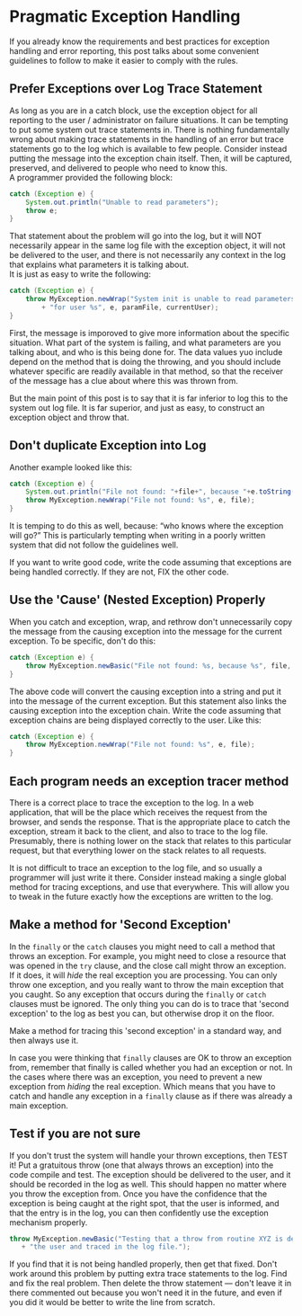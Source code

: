 #  Pragmatic Exception Handling

If you already know the requirements and best practices for exception handling and error reporting, this post talks about some convenient guidelines to follow to make it easier to comply with the rules.  

## Prefer Exceptions over Log Trace Statement

As long as you are in a catch block, use the exception object for all reporting to the user / administrator on failure situations. It can be tempting to put some system out trace statements in. There is nothing fundamentally wrong about making trace statements in the handling of an error but trace statements go to the log which is available to few people. Consider instead putting the message into the exception chain itself. Then, it will be captured, preserved, and delivered to people who need to know this.  
A programmer provided the following block:

```java
catch (Exception e) {
    System.out.println("Unable to read parameters");
    throw e;
}

```


That statement about the problem will go into the log, but it will NOT necessarily appear in the same log file with the exception object, it will not be delivered to the user, and there is not necessarily any context in the log that explains what parameters it is talking about.  
It is just as easy to write the following:

```java
catch (Exception e) {
    throw MyException.newWrap("System init is unable to read parameters from %s "
        + "for user %s", e, paramFile, currentUser);
}
```

First, the message is imporoved to give more information about the specific situation. What part of the system is failing, and what parameters are you talking about, and who is this being done for. The data values yuo include depend on the method that is doing the throwing, and you should include whatever specific are readily available in that method, so that the receiver of the message has a clue about where this was thrown from.

But the main point of this post is to say that it is far inferior to log this to the system out log file. It is far superior, and just as easy, to construct an exception object and throw that.

## Don't duplicate Exception into Log

Another example looked like this:

```java
catch (Exception e) {
    System.out.println("File not found: "+file+", because "+e.toString());
    throw MyException.newWrap("File not found: %s", e, file);
}

```


It is temping to do this as well, because: “who knows where the exception will go?” This is particularly tempting when writing in a poorly written system that did not follow the guidelines well. 

If you want to write good code, write the code assuming that exceptions are being handled correctly. If they are not, FIX the other code.

## Use the 'Cause' (Nested Exception) Properly

When you catch and exception, wrap, and rethrow don't unnecessarily copy the message from the causing exception into the message for the current exception. To be specific, don't do this:

```java
catch (Exception e) {
    throw MyException.newBasic("File not found: %s, because %s", file, e.getMessage());
}
```


The above code will convert the causing exception into a string and put it into the message of the current exception. But this statement also links the causing exception into the exception chain. Write the code assuming that exception chains are being displayed correctly to the user. Like this:

```java
catch (Exception e) {
    throw MyException.newWrap("File not found: %s", e, file);
}

```


## Each program needs an exception tracer method

There is a correct place to trace the exception to the log. In a web application, that will be the place which receives the request from the browser, and sends the response. That is the appropriate place to catch the exception, stream it back to the client, and also to trace to the log file. Presumably, there is nothing lower on the stack that relates to this particular request, but that everything lower on the stack relates to all requests. 

It is not difficult to trace an exception to the log file, and so usually a programmer will just write it there. Consider instead making a single global method for tracing exceptions, and use that everywhere. This will allow you to tweak in the future exactly how the exceptions are written to the log.

## Make a method for 'Second Exception'

In the `finally` or the `catch` clauses you might need to call a method that throws an exception. For example, you might need to close a resource that was opened in the `try` clause, and the close call might throw an exception. If it does, it will _hide_ the real exception you are processing. You can only throw one exception, and you really want to throw the main exception that you caught. So any exception that occurs during the `finally` or `catch` clauses must be ignored. The only thing you can do is to trace that 'second exception' to the log as best you can, but otherwise drop it on the floor.

Make a method for tracing this 'second exception' in a standard way, and then always use it.  

In case you were thinking that `finally` clauses are OK to throw an exception from, remember that finally is called whether you had an exception or not. In the cases where there was an exception, you need to prevent a new exception from _hiding_ the real exception. Which means that you have to catch and handle any exception in a `finally` clause as if there was already a main exception.

## Test if you are not sure

If you don't trust the system will handle your thrown exceptions, then TEST it! Put a gratuitous throw (one that always throws an exception) into the code compile and test. The exception should be delivered to the user, and it should be recorded in the log as well. This should happen no matter where you throw the exception from. Once you have the confidence that the exception is being caught at the right spot, that the user is informed, and that the entry is in the log, you can then confidently use the exception mechanism properly.

```java
throw MyException.newBasic("Testing that a throw from routine XYZ is delivered to "
   + "the user and traced in the log file.");

```

If you find that it is not being handled properly, then get that fixed. Don't work around this problem by putting extra trace statements to the log. Find and fix the real problem. Then delete the throw statement — don't leave it in there commented out because you won't need it in the future, and even if you did it would be better to write the line from scratch.